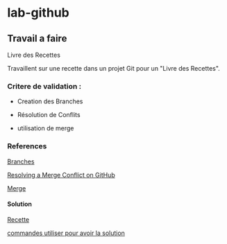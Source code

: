 # lab-github 

## Travail a faire
Livre des Recettes

Travaillent sur une recette dans un projet Git pour un "Livre des Recettes".

### Critere de validation  :

- Creation des Branches 

- Résolution de Conflits 

- utilisation de merge 

### References 

[Branches](https://docs.github.com/fr/pull-requests/collaborating-with-pull-requests/proposing-changes-to-your-work-with-pull-requests/about-branches)

[Resolving a Merge Conflict on GitHub](https://docs.github.com/en/pull-requests/collaborating-with-pull-requests/addressing-merge-conflicts/resolving-a-merge-conflict-using-the-command-line) 

[Merge](https://git-scm.com/docs/git-merge#_how_conflicts_are_presented)

#### Solution 

[Recette](./main.html)

[commandes utiliser pour avoir la solution ](./Commandes.md)
